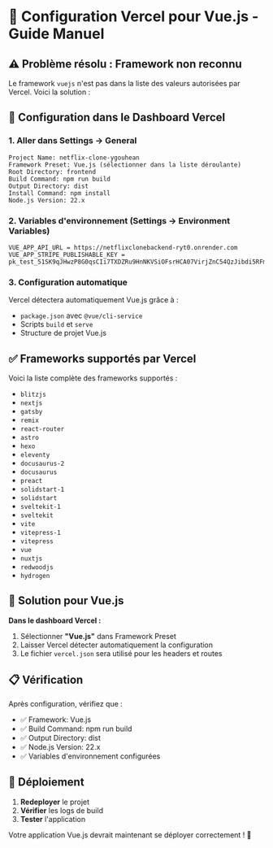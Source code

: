 # 🔧 Configuration Vercel pour Vue.js - Guide Manuel

## ⚠️ Problème résolu : Framework non reconnu

Le framework `vuejs` n'est pas dans la liste des valeurs autorisées par Vercel. Voici la solution :

## 🚀 Configuration dans le Dashboard Vercel

### 1. Aller dans Settings → General
```
Project Name: netflix-clone-ygouhean
Framework Preset: Vue.js (sélectionner dans la liste déroulante)
Root Directory: frontend
Build Command: npm run build
Output Directory: dist
Install Command: npm install
Node.js Version: 22.x
```

### 2. Variables d'environnement (Settings → Environment Variables)
```
VUE_APP_API_URL = https://netflixclonebackend-ryt0.onrender.com
VUE_APP_STRIPE_PUBLISHABLE_KEY = pk_test_51SK9qJHwzP8G0qsCIi7TXDZRu9HnNKVSiOFsrHCA07VirjZnC54QzJibdi5RFmzwsFr0raaBvXaIPaeZzwBGF3hb00T0UikeYu
```

### 3. Configuration automatique
Vercel détectera automatiquement Vue.js grâce à :
- `package.json` avec `@vue/cli-service`
- Scripts `build` et `serve`
- Structure de projet Vue.js

## ✅ Frameworks supportés par Vercel

Voici la liste complète des frameworks supportés :
- `blitzjs`
- `nextjs`
- `gatsby`
- `remix`
- `react-router`
- `astro`
- `hexo`
- `eleventy`
- `docusaurus-2`
- `docusaurus`
- `preact`
- `solidstart-1`
- `solidstart`
- `sveltekit-1`
- `sveltekit`
- `vite`
- `vitepress-1`
- `vitepress`
- `vue`
- `nuxtjs`
- `redwoodjs`
- `hydrogen`

## 🎯 Solution pour Vue.js

**Dans le dashboard Vercel :**
1. Sélectionner **"Vue.js"** dans Framework Preset
2. Laisser Vercel détecter automatiquement la configuration
3. Le fichier `vercel.json` sera utilisé pour les headers et routes

## 📋 Vérification

Après configuration, vérifiez que :
- ✅ Framework: Vue.js
- ✅ Build Command: npm run build
- ✅ Output Directory: dist
- ✅ Node.js Version: 22.x
- ✅ Variables d'environnement configurées

## 🚀 Déploiement

1. **Redeployer** le projet
2. **Vérifier** les logs de build
3. **Tester** l'application

Votre application Vue.js devrait maintenant se déployer correctement ! 🎊
